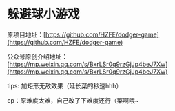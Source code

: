 # 躲避球小游戏

原项目地址：[https://github.com/HZFE/dodger-game](https://github.com/HZFE/dodger-game)

公众号原创介绍地址：[https://mp.weixin.qq.com/s/BxrLSr0q9rzGjJp4beJ7Xw](https://mp.weixin.qq.com/s/BxrLSr0q9rzGjJp4beJ7Xw)

tips: 加矩形无敌效果（延长菜的秒速hhh）

cp：原难度太难，自己改了下难度还行（菜啊喂~